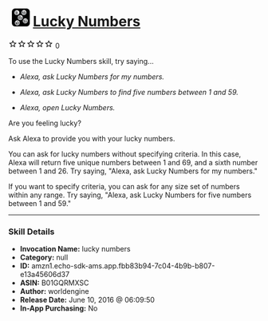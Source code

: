 # &nbsp;<img src="skill_icon" alt="Lucky Numbers icon" width="36"> [Lucky Numbers](http://alexa.amazon.com/#skills/amzn1.echo-sdk-ams.app.fbb83b94-7c04-4b9b-b807-e13a45606d37)
![0 stars](../../images/ic_star_border_black_18dp_1x.png)![0 stars](../../images/ic_star_border_black_18dp_1x.png)![0 stars](../../images/ic_star_border_black_18dp_1x.png)![0 stars](../../images/ic_star_border_black_18dp_1x.png)![0 stars](../../images/ic_star_border_black_18dp_1x.png) 0

To use the Lucky Numbers skill, try saying...

* *Alexa, ask Lucky Numbers for my numbers.*

* *Alexa, ask Lucky Numbers to find five numbers between 1 and 59.*

* *Alexa, open Lucky Numbers.*

Are you feeling lucky? 

Ask Alexa to provide you with your lucky numbers. 

You can ask for lucky numbers without specifying criteria. In this case, Alexa will return five unique numbers between 1 and 69, and a sixth number between 1 and 26. Try saying, "Alexa, ask Lucky Numbers for my numbers."

If you want to specify criteria, you can ask for any size set of numbers within any range. Try saying, "Alexa, ask Lucky Numbers for five numbers between 1 and 59."

***

### Skill Details

* **Invocation Name:** lucky numbers
* **Category:** null
* **ID:** amzn1.echo-sdk-ams.app.fbb83b94-7c04-4b9b-b807-e13a45606d37
* **ASIN:** B01GQRMXSC
* **Author:** worldengine
* **Release Date:** June 10, 2016 @ 06:09:50
* **In-App Purchasing:** No
